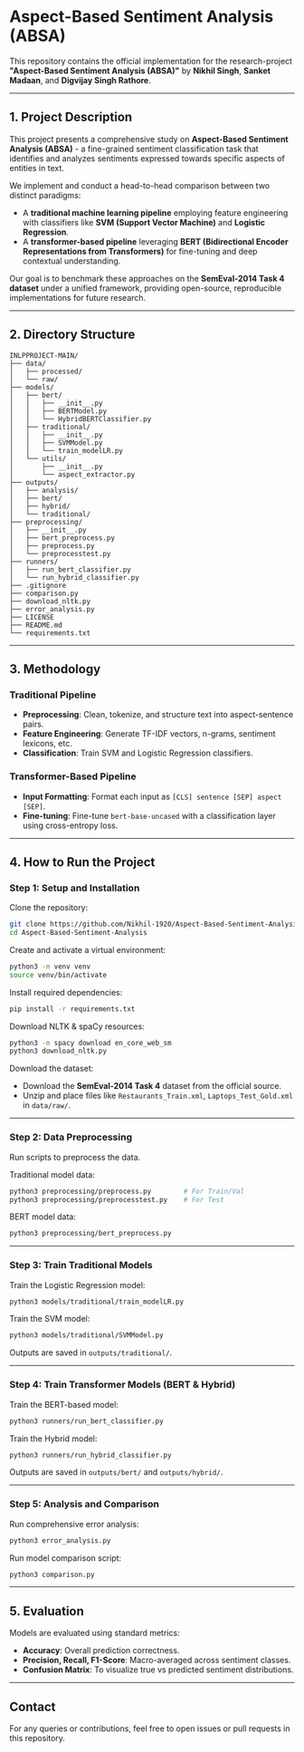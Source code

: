 
# Aspect-Based Sentiment Analysis (ABSA)

This repository contains the official implementation for the research-project **"Aspect-Based Sentiment Analysis (ABSA)"** by **Nikhil Singh**, **Sanket Madaan**, and **Digvijay Singh Rathore**.

---

## 1. Project Description

This project presents a comprehensive study on **Aspect-Based Sentiment Analysis (ABSA)** - a fine-grained sentiment classification task that identifies and analyzes sentiments expressed towards specific aspects of entities in text. 

We implement and conduct a head-to-head comparison between two distinct paradigms:

- A **traditional machine learning pipeline** employing feature engineering with classifiers like **SVM (Support Vector Machine)** and **Logistic Regression**.  
- A **transformer-based pipeline** leveraging **BERT (Bidirectional Encoder Representations from Transformers)** for fine-tuning and deep contextual understanding.  

Our goal is to benchmark these approaches on the **SemEval-2014 Task 4 dataset** under a unified framework, providing open-source, reproducible implementations for future research.

---

## 2. Directory Structure

```
INLPPROJECT-MAIN/
├── data/
│   ├── processed/
│   └── raw/
├── models/
│   ├── bert/
│   │   ├── __init__.py
│   │   ├── BERTModel.py
│   │   └── HybridBERTClassifier.py
│   ├── traditional/
│   │   ├── __init__.py
│   │   ├── SVMModel.py
│   │   └── train_modelLR.py
│   └── utils/
│       ├── __init__.py
│       └── aspect_extractor.py
├── outputs/
│   ├── analysis/
│   ├── bert/
│   ├── hybrid/
│   └── traditional/
├── preprocessing/
│   ├── __init__.py
│   ├── bert_preprocess.py
│   ├── preprocess.py
│   └── preprocesstest.py
├── runners/
│   ├── run_bert_classifier.py
│   └── run_hybrid_classifier.py
├── .gitignore
├── comparison.py
├── download_nltk.py
├── error_analysis.py
├── LICENSE
├── README.md
└── requirements.txt
```

---

## 3. Methodology

### Traditional Pipeline

- **Preprocessing**: Clean, tokenize, and structure text into aspect-sentence pairs.
- **Feature Engineering**: Generate TF-IDF vectors, n-grams, sentiment lexicons, etc.
- **Classification**: Train SVM and Logistic Regression classifiers.

### Transformer-Based Pipeline

- **Input Formatting**: Format each input as `[CLS] sentence [SEP] aspect [SEP]`.
- **Fine-tuning**: Fine-tune `bert-base-uncased` with a classification layer using cross-entropy loss.

---

## 4. How to Run the Project

### Step 1: Setup and Installation

Clone the repository:

```bash
git clone https://github.com/Nikhil-1920/Aspect-Based-Sentiment-Analysis.git
cd Aspect-Based-Sentiment-Analysis
```

Create and activate a virtual environment:

```bash
python3 -m venv venv
source venv/bin/activate
```

Install required dependencies:

```bash
pip install -r requirements.txt
```

Download NLTK & spaCy resources:

```bash
python3 -m spacy download en_core_web_sm
python3 download_nltk.py
```

Download the dataset:

- Download the **SemEval-2014 Task 4** dataset from the official source.
- Unzip and place files like `Restaurants_Train.xml`, `Laptops_Test_Gold.xml` in `data/raw/`.

---

### Step 2: Data Preprocessing

Run scripts to preprocess the data.

Traditional model data:

```bash
python3 preprocessing/preprocess.py        # For Train/Val
python3 preprocessing/preprocesstest.py    # For Test
```

BERT model data:

```bash
python3 preprocessing/bert_preprocess.py
```

---

### Step 3: Train Traditional Models

Train the Logistic Regression model:

```bash
python3 models/traditional/train_modelLR.py
```

Train the SVM model:

```bash
python3 models/traditional/SVMModel.py
```

Outputs are saved in `outputs/traditional/`.

---

### Step 4: Train Transformer Models (BERT & Hybrid)

Train the BERT-based model:

```bash
python3 runners/run_bert_classifier.py
```

Train the Hybrid model:

```bash
python3 runners/run_hybrid_classifier.py
```

Outputs are saved in `outputs/bert/` and `outputs/hybrid/`.

---

### Step 5: Analysis and Comparison

Run comprehensive error analysis:

```bash
python3 error_analysis.py
```

Run model comparison script:

```bash
python3 comparison.py
```

---

## 5. Evaluation

Models are evaluated using standard metrics:

- **Accuracy**: Overall prediction correctness.
- **Precision, Recall, F1-Score**: Macro-averaged across sentiment classes.
- **Confusion Matrix**: To visualize true vs predicted sentiment distributions.

---

## Contact

For any queries or contributions, feel free to open issues or pull requests in this repository.
